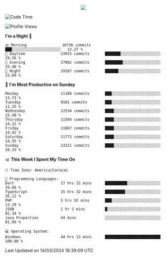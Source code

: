 <p align="center">
  <a href="http://www.github.com/thevacs">
    <img src="https://github-readme-streak-stats.herokuapp.com/?user=thevacs&stroke=ffffff&background=1c1917&ring=0891b2&fire=0891b2&currStreakNum=ffffff&currStreakLabel=0891b2&sideNums=ffffff&sideLabels=ffffff&dates=ffffff&hide_border=true" />
  </a>
</p>

<!--START_SECTION:waka-->
![Code Time](http://img.shields.io/badge/Code%20Time-2%2C164%20hrs%2033%20mins-blue)

![Profile Views](http://img.shields.io/badge/Profile%20Views-4-blue)

**I'm a Night 🦉** 

```text
🌞 Morning                10736 commits       ███░░░░░░░░░░░░░░░░░░░░░░   13.27 % 
🌆 Daytime                23913 commits       ███████░░░░░░░░░░░░░░░░░░   29.56 % 
🌃 Evening                27082 commits       ████████░░░░░░░░░░░░░░░░░   33.48 % 
🌙 Night                  19167 commits       ██████░░░░░░░░░░░░░░░░░░░   23.69 % 
```
📅 **I'm Most Productive on Sunday** 

```text
Monday                   11108 commits       ███░░░░░░░░░░░░░░░░░░░░░░   13.73 % 
Tuesday                  9101 commits        ███░░░░░░░░░░░░░░░░░░░░░░   11.25 % 
Wednesday                12534 commits       ████░░░░░░░░░░░░░░░░░░░░░   15.49 % 
Thursday                 11504 commits       ████░░░░░░░░░░░░░░░░░░░░░   14.22 % 
Friday                   11667 commits       ████░░░░░░░░░░░░░░░░░░░░░   14.42 % 
Saturday                 11773 commits       ████░░░░░░░░░░░░░░░░░░░░░   14.55 % 
Sunday                   13211 commits       ████░░░░░░░░░░░░░░░░░░░░░   16.33 % 
```


📊 **This Week I Spent My Time On** 

```text
🕑︎ Time Zone: America/Caracas

💬 Programming Languages: 
Dart                     17 hrs 32 mins      ██████████░░░░░░░░░░░░░░░   39.66 % 
TypeScript               15 hrs 32 mins      █████████░░░░░░░░░░░░░░░░   35.12 % 
PHP                      5 hrs 52 mins       ███░░░░░░░░░░░░░░░░░░░░░░   13.29 % 
JSON                     1 hr 2 mins         █░░░░░░░░░░░░░░░░░░░░░░░░   02.34 % 
Java Properties          44 mins             ░░░░░░░░░░░░░░░░░░░░░░░░░   01.66 % 

💻 Operating System: 
Windows                  44 hrs 13 mins      █████████████████████████   100.00 % 
```


 Last Updated on 14/03/2024 18:39:09 UTC
<!--END_SECTION:waka-->
